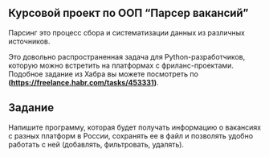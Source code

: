 ## Курсовой проект по ООП “Парсер вакансий”

Парсинг это процесс сбора и систематизации данных из различных источников. 

Это довольно распространенная задача для Python-разработчиков, которую можно встретить на платформах 
с фриланс-проектами. Подобное задание из Хабра вы можете посмотреть 
по **(https://freelance.habr.com/tasks/453331)**.

## Задание

Напишите программу, которая будет получать информацию о вакансиях с разных платформ в России, 
сохранять ее в файл и позволять удобно работать с ней (добавлять, фильтровать, удалять).